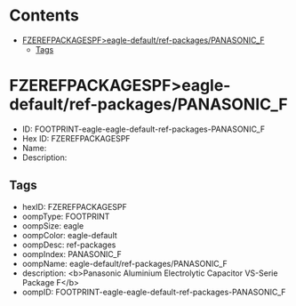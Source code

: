 



Contents
========

* [FZEREFPACKAGESPF>eagle-default/ref-packages/PANASONIC_F](#fzerefpackagespfeagle-defaultref-packagespanasonic_f)
	* [Tags](#tags)

# FZEREFPACKAGESPF>eagle-default/ref-packages/PANASONIC_F

- ID: FOOTPRINT-eagle-eagle-default-ref-packages-PANASONIC_F
- Hex ID: FZEREFPACKAGESPF
- Name: 
- Description: 

## Tags

- hexID: FZEREFPACKAGESPF
- oompType: FOOTPRINT
- oompSize: eagle
- oompColor: eagle-default
- oompDesc: ref-packages
- oompIndex: PANASONIC_F
- oompName: eagle-default/ref-packages/PANASONIC_F
- description: &lt;b&gt;Panasonic Aluminium Electrolytic Capacitor VS-Serie Package F&lt;/b&gt;
- oompID: FOOTPRINT-eagle-eagle-default-ref-packages-PANASONIC_F
